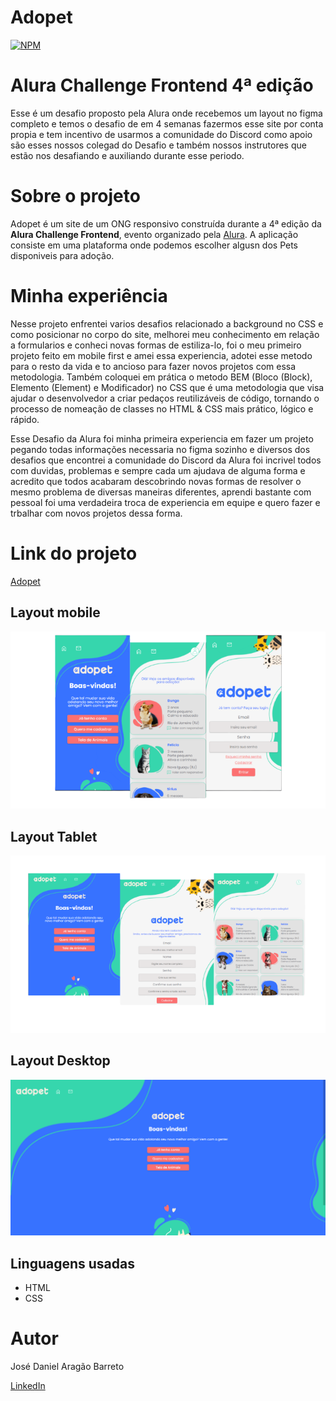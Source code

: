 # Adopet 
[![NPM](https://img.shields.io/npm/l/react)](https://github.com/DanielBarret0/adopet/blob/main/LICENSE)

# Alura Challenge Frontend 4ª edição

Esse é um desafio proposto pela Alura onde recebemos um layout no figma completo e temos o desafio de em 4 semanas fazermos esse site por conta propia e tem incentivo de usarmos a comunidade do Discord como apoio são esses nossos colegad do Desafio e também nossos instrutores que estão nos desafiando e auxiliando durante esse periodo.

# Sobre o projeto

Adopet é um site de um ONG responsivo construída durante a 4ª edição da **Alura Challenge Frontend**, evento organizado pela [Alura](https://www.alura.com.br/).
A aplicação consiste em uma plataforma onde podemos escolher algusn dos Pets disponiveis para adoção.

# Minha experiência

Nesse projeto enfrentei varios desafios relacionado a background no CSS e como posicionar no corpo do site, melhorei meu conhecimento em relação a formularios e conheci novas formas de estiliza-lo, foi o meu primeiro projeto feito em mobile first e amei essa experiencia, adotei esse metodo para o resto da vida e to ancioso para fazer novos projetos com essa metodologia. Também coloquei em prática o metodo BEM (Bloco (Block), Elemento (Element) e Modificador) no CSS que é uma metodologia que visa ajudar o desenvolvedor a criar pedaços reutilizáveis de código, tornando o processo de nomeação de classes no HTML & CSS mais prático, lógico e rápido.

Esse Desafio da Alura foi minha primeira experiencia em fazer um projeto pegando todas informações necessaria no figma sozinho e diversos dos desafios que encontrei a comunidade do Discord da Alura foi incrivel todos com duvidas, problemas e sempre cada um ajudava de alguma forma e acredito que todos acabaram descobrindo novas formas de resolver o mesmo problema de diversas maneiras diferentes, aprendi bastante com pessoal foi uma verdadeira troca de experiencia em equipe e quero fazer e trbalhar com novos projetos dessa forma.

# Link do projeto

[Adopet](https://danielbarret0.github.io/adopet/)

## Layout mobile 
![Mobile 1](https://github.com/DanielBarret0/adopet/blob/main/prints/mobile-sem-fundo.png)

## Layout Tablet
![tablet 1](https://github.com/DanielBarret0/adopet/blob/main/prints/tablet-1.png)

## Layout Desktop
![desktop 1](https://github.com/DanielBarret0/adopet/blob/main/prints/desktop-1.png)

## Linguagens usadas
- HTML
- CSS

# Autor

José Daniel Aragão Barreto

[LinkedIn](https://www.linkedin.com/in/daniel-barreto-1b763216a/)
